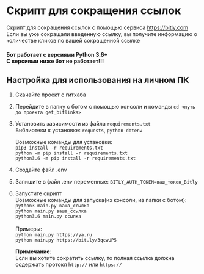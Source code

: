 Скрипт для сокращения ссылок 
======

Скрипт для сокращения ссылок с помощью сервиса https://bitly.com<br>
Если вы уже сокращали введенную ссылку, вы получите информацию о количестве кликов по вашей сокращенной ссылке

#### Бот работает с версиями Python 3.6+ <br>С версиями ниже бот не работает!!!

## Настройка для использования на личном ПК
1. Скачайте проект с гитхаба
2. Перейдите в папку с ботом с помощью консоли и команды `cd <путь до проекта get_bitlinks>`<br>
3. Установить зависимости из файла `requirements.txt`<br>
   Библиотеки к установке: `requests`, `python-dotenv`<br>
   
   Возможные команды для установки:<br>
   `pip3 install -r requirements.txt`<br>
   `python -m pip install -r requirements.txt`<br>
   `python3.6 -m pip install -r requirements.txt`
4. Создайте файл .env
5. Запишите в файл .env переменные:
    `BITLY_AUTH_TOKEN=ваш_токен_Bitly`<br>
6. Запустите скрипт<br>
   Возможные команды для запуска(из консоли, из папки с ботом):<br>
   `python3 main.py ваша_ссылка`<br>
   `python main.py ваша_ссылка`<br>
   `python3.6 main.py ссылка`<br>
   <br>
   Примеры: <br>
   `python main.py https://ya.ru`<br>
   `python main.py https://bit.ly/3qcwUP5`<br>
   
   **Примечание:** <br>
   Если вы хотите сократить ссылку, то полная ссылка должна содержать протокл `http://` или `https://`<br>
